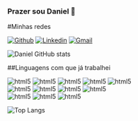 ### Prazer sou Daniel 👋

#Minhas redes

[![Github](https://img.shields.io/badge/GitHub-100000?style=for-the-badge&logo=github&logoColor=white)](https://github.com/Daniel-Guimaraes-de-Faria)
[![Linkedin](https://img.shields.io/badge/LinkedIn-0077B5?style=for-the-badge&logo=linkedin&logoColor=white)](https://www.linkedin.com/in/daniel-guimar%C3%A3es-de-faria-a5a2761b8/)
[![Gmail](https://img.shields.io/badge/danielguimaraesfaria@gmail.com-D14836?style=for-the-badge&logo=gmail&logoColor=white)](danielguimaraesfaria@gmail.com)

![Daniel GitHub stats](https://github-readme-stats.vercel.app/api?username=Daniel-Guimaraes-de-Faria&show_icons=true&theme=tokyonight)

##Linguagens com que já trabalhei
<div style="display: inline_block">
  <img aling="center" alt="html5" src="https://img.shields.io/badge/Python-3776AB?style=for-the-badge&logo=python&logoColor=white">
  <img aling="center" alt="html5" src="https://img.shields.io/badge/HTML-239120?style=for-the-badge&logo=html5&logoColor=white">
  <img aling="center" alt="html5" src="https://img.shields.io/badge/CSS-239120?&style=for-the-badge&logo=css3&logoColor=white">
  <img aling="center" alt="html5" src="https://img.shields.io/badge/JavaScript-F7DF1E?style=for-the-badge&logo=javascript&logoColor=black">
  <img aling="center" alt="html5" src="https://img.shields.io/badge/C%2B%2B-00599C?style=for-the-badge&logo=c%2B%2B&logoColor=white">
  <br>
  <img aling="center" alt="html5" src="https://img.shields.io/badge/Java-ED8B00?style=for-the-badge&logo=openjdk&logoColor=white">
  <img aling="center" alt="html5" src="https://img.shields.io/badge/PHP-777BB4?style=for-the-badge&logo=php&logoColor=white">
  <img aling="center" alt="html5" src="https://img.shields.io/badge/React-20232A?style=for-the-badge&logo=react&logoColor=61DAFB">
  <img aling="center" alt="html5" src="https://img.shields.io/badge/React_Native-20232A?style=for-the-badge&logo=react&logoColor=61DAFB">
  <br>
  <img aling="center" alt="html5" src="https://img.shields.io/badge/Flutter-02569B?style=for-the-badge&logo=flutter&logoColor=white">
  <img aling="center" alt="html5" src="https://img.shields.io/badge/MySQL-00000F?style=for-the-badge&logo=mysql&logoColor=white">
  <img aling="center" alt="html5" src="https://img.shields.io/badge/Delphi_RAD_Studio-B22222?style=for-the-badge&logo=delphi&logoColor=white">
  <br>
</div>

![Top Langs](https://github-readme-stats.vercel.app/api/top-langs/?username=Daniel-Guimaraes-de-Faria&layout=compact)
